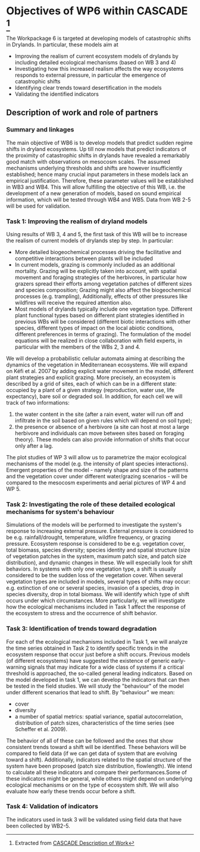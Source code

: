 # Objectives of WP6 within CASCADE [^1]


The Workpackage 6 is targeted at developing models of catastrophic shifts in Drylands. In particular, these models aim at 

- Improving the realism of current ecosystem models of drylands by including detailed ecological mechanisms (based on WB 3 and 4)
- Investigating how this increased realism affects the way ecosystems responds to external pressure, in particular the emergence of catastrophic shifts
- Identifying clear trends toward desertification in the models
- Validating the identified indicators


## Description of work and role of partners
### Summary and linkages
The main objective of WB6 is to develop models that predict sudden regime shifts in dryland ecosystems. Up till now models that predict indicators of the proximity of catastrophic shifts in drylands have revealed a remarkably good match with observations on mesocosm scales. The assumed mechanisms underlying thresholds and shifts are however insufficiently established; hence many crucial input parameters in these models lack an empirical justification. Therefore, these parameter values will be established in WB3 and WB4. This will allow fulfilling the objective of this WB, i.e. the development of a new generation of models, based on sound empirical information, which will be tested through WB4 and WB5. Data from WB 2-5 will be used for validation.

### Task 1: Improving the realism of dryland models

Using results of WB 3, 4 and 5, the first task of this WB will be to increase the realism of current models of drylands step by step. In particular:
- More detailed biogeochemical processes driving the facilitative and competitive interactions between plants will be included
- In current models, grazing is commonly included as an additional mortality. Grazing will be explicitly taken into account, with spatial movement and foraging strategies of the herbivores, in particular how grazers spread their efforts among vegetation patches of different sizes and species composition; Grazing might also affect the biogeochemical processes (e.g. trampling), Additionally, effects of other pressures like wildfires will receive the required attention also.
- Most models of drylands typically include one vegetation type. Different plant functional types based on  different plant strategies identified in previous WBs will be considered (different biotic interactions with other species, different types of impact on the local abiotic conditions, different preferences in terms of grazing). The formulation of the model equations will be realized in close collaboration with field experts, in particular with the members of the WBs 2, 3 and 4.

We will develop a probabilistic cellular automata aiming at describing the dynamics of the vegetation in Mediterranean ecosystems. We will expand on Kéfi et al. 2007 by adding explicit water movement in the model, different plant strategies and explicit grazing.  More precisely, an ecosystem is described by a grid of sites, each of which can be in a different state: occupied by a plant of a given strategy (reproduction, water use, life expectancy), bare soil or degraded soil. In addition, for each cell we will track of two informations:
 1. the water content in the site (after a rain event, water will run off and infiltrate in the soil based on given rules which will depend on soil type); 
 2. the presence or absence of a herbivore (a site can host at most a large herbivore and individuals can move between sites based on foraging theory). These models can also provide information of shifts that occur only after a lag.

The plot studies of WP 3 will allow us to parametrize the major ecological mechanisms of the model (e.g. the intensity of plant species interactions). Emergent properties of the model - namely shape and size of the patterns and the vegetation cover under different water/grazing scenarios - will be compared to the mesocosm experiments and aerial pictures of WP 4 and WP 5.

### Task 2: Investigating the role of these detailed ecological mechanisms for system's behaviour

Simulations of the models will be performed to investigate the system's response to increasing external pressure. External pressure is considered to be e.g. rainfall/drought, temperature, wildfire frequency, or grazing pressure. Ecosystem response is considered to be e.g. vegetation cover, total biomass, species diversity; species identity and spatial structure (size of vegetation patches in the system, maximum patch size, and patch size distribution), and dynamic changes in these. We will especially look for shift behaviors. In systems with only one vegetation type, a shift is usually considered to be the sudden loss of the vegetation cover. When several vegetation types are included in models, several types of shifts may occur: e.g. extinction of one or several species, invasion of a species, drop in species diversity, drop in total biomass. We will identify which type of shift occurs under which circumstances.  More particularly, we will investigate how the ecological mechanisms included in Task 1 affect the response of the ecosystem to stress and the occurrence of shift behavior.

### Task 3: Identification of trends toward degradation
For each of the ecological mechanisms included in Task 1, we will analyze the time series obtained in Task 2 to identify specific trends in the ecosystem response that occur just before a shift occurs. Previous models (of different ecosystems) have suggested the existence of generic early-warning signals that may indicate for a wide class of systems if a critical threshold is approached, the so-called general leading indicators. Based on the model developed in task 1, we can develop the indicators that can then be tested in the field studies. We will study the "behaviour" of the model under different scenarios that lead to shift. By "behaviour" we mean:
 - cover
 - diversity
 - a number of spatial metrics: spatial variance, spatial autocorrelation, distribution of patch sizes, characteristics of the time series (see Scheffer et al. 2009). 
 
The behavior of all of these can be followed and the ones that show consistent trends toward a shift will be identified. These behaviors will be compared to field data (if we can get data of system that are evolving toward a shift). Additionally, indicators related to the spatial structure of the system have been proposed (patch size distribution, flowlength). We intend to calculate all these indicators and compare their performances.Some of these indicators might be general, while others might depend on underlying ecological mechanisms or on the type of ecosystem shift. We will also evaluate how early these trends occur before a shift.

### Task 4: Validation of indicators
The indicators used in task 3 will be validated using field data that have been collected by WB2-5.


[^1]: Extracted from [CASCADE Description of Work](http://www.cascade-project.eu/index.php/downloads/file/1-cascade-description-of-work)